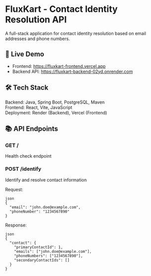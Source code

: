 # FluxKart - Contact Identity Resolution API

A full-stack application for contact identity resolution based on email addresses and phone numbers.

## 🚀 Live Demo

- Frontend: https://fluxkart-frontend.vercel.app
- Backend API: https://fluxkart-backend-02yd.onrender.com

## 🛠 Tech Stack

Backend: Java, Spring Boot, PostgreSQL, Maven  
Frontend: React, Vite, JavaScript  
Deployment: Render (Backend), Vercel (Frontend)

## 📚 API Endpoints

### GET /
Health check endpoint

### POST /identify
Identify and resolve contact information

Request:
```
json
{
  "email": "john.doe@example.com",
  "phoneNumber": "1234567890"
}
```

Response:
```
json
{
  "contact": {
    "primaryContactId": 1,
    "emails": ["john.doe@example.com"],
    "phoneNumbers": ["1234567890"],
    "secondaryContactIds": []
  }
}
```




